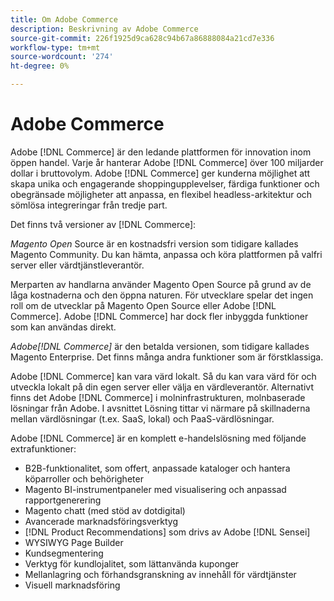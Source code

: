 ```yaml
---
title: Om Adobe Commerce
description: Beskrivning av Adobe Commerce
source-git-commit: 226f1925d9ca628c94b67a86888084a21cd7e336
workflow-type: tm+mt
source-wordcount: '274'
ht-degree: 0%

---
```



# Adobe Commerce

Adobe [!DNL Commerce] är den ledande plattformen för innovation inom öppen handel. Varje år hanterar Adobe [!DNL Commerce] över 100 miljarder dollar i bruttovolym. Adobe [!DNL Commerce] ger kunderna möjlighet att skapa unika och engagerande shoppingupplevelser, färdiga funktioner och obegränsade möjligheter att anpassa, en flexibel headless-arkitektur och sömlösa integreringar från tredje part.

Det finns två versioner av [!DNL Commerce]:

_Magento Open_ Source är en kostnadsfri version som tidigare kallades Magento Community. Du kan hämta, anpassa och köra plattformen på valfri server eller värdtjänstleverantör.

Merparten av handlarna använder Magento Open Source på grund av de låga kostnaderna och den öppna naturen. För utvecklare spelar det ingen roll om de utvecklar på Magento Open Source eller Adobe [!DNL Commerce]. Adobe [!DNL Commerce] har dock fler inbyggda funktioner som kan användas direkt.

_Adobe[!DNL Commerce]_ är den betalda versionen, som tidigare kallades Magento Enterprise. Det finns många andra funktioner som är förstklassiga.

Adobe [!DNL Commerce] kan vara värd lokalt. Så du kan vara värd för och utveckla lokalt på din egen server eller välja en värdleverantör. Alternativt finns det Adobe [!DNL Commerce] i molninfrastrukturen, molnbaserade lösningar från Adobe. I avsnittet Lösning tittar vi närmare på skillnaderna mellan värdlösningar (t.ex. SaaS, lokal) och PaaS-värdlösningar.

Adobe [!DNL Commerce] är en komplett e-handelslösning med följande extrafunktioner:

- B2B-funktionalitet, som offert, anpassade kataloger och hantera köparroller och behörigheter
- Magento BI-instrumentpaneler med visualisering och anpassad rapportgenerering
- Magento chatt (med stöd av dotdigital)
- Avancerade marknadsföringsverktyg
- [!DNL Product Recommendations] som drivs av Adobe  [!DNL Sensei]
- WYSIWYG Page Builder
- Kundsegmentering
- Verktyg för kundlojalitet, som lättanvända kuponger
- Mellanlagring och förhandsgranskning av innehåll för värdtjänster
- Visuell marknadsföring
